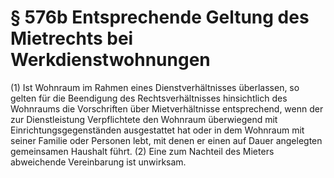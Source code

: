 # § 576b Entsprechende Geltung des Mietrechts bei Werkdienstwohnungen
(1) Ist Wohnraum im Rahmen eines Dienstverhältnisses überlassen, so gelten für die Beendigung des Rechtsverhältnisses hinsichtlich des Wohnraums die Vorschriften über Mietverhältnisse entsprechend, wenn der zur Dienstleistung Verpflichtete den Wohnraum überwiegend mit Einrichtungsgegenständen ausgestattet hat oder in dem Wohnraum mit seiner Familie oder Personen lebt, mit denen er einen auf Dauer angelegten gemeinsamen Haushalt führt.
(2) Eine zum Nachteil des Mieters abweichende Vereinbarung ist unwirksam.